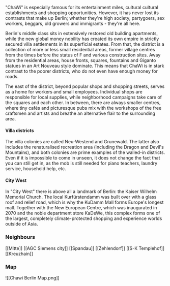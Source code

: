 "ChaWi" is especially famous for its entertainment miles, cultural cultural establishments and shopping opportunities. However, it has never lost its contrasts that make up Berlin; whether they're high society, partygoers, sex workers, beggars, old growers and immigrants - they're all here.

 Berlin's middle class sits in extensively restored old building apartments, while the new global money nobility has created its own empire in strictly secured villa settlements in its superficial estates. From that, the district is a collection of more or less small residential areas, former village centres from the times before the status of F and various construction sites. Away from the residential areas, house fronts, squares, fountains and Giganto statues in an Art Nouveau style dominate. This means that ChaWi is in stark contrast to the poorer districts, who do not even have enough money for roads.

The east of the district, beyond popular shops and shopping streets, serves as a home for workers and small employees. Individual shops are responsible for local supplies, while neighborhood campaigns take care of the squares and each other. In between, there are always smaller centres, where tiny cafés and picturesque pubs mix with the workshops of the free craftsmen and artists and breathe an alternative flair to the surrounding area.
#### Villa districts
The villa colonies are called Neu-Westend and Grunewald. The latter also includes the renaturalised recreation area (including the Dragon and Devil's Mountains), and both colonies are prime examples of the walled-in districts. Even if it is impossible to come in unseen, it does not change the fact that you can still get in, as the mob is still needed for piano teachers, laundry service, household help, etc.
#### City West
In "City West" there is above all a landmark of Berlin: the Kaiser Wilhelm Memorial Church. The local Kurfürstendamm was built over with a glass roof and relief road, which is why the KuDamm Mall forms Europe's longest mall. Together with the New European Centre, which was inaugurated in 2070 and the noble department store KaDeWe, this complex forms one of the largest, completely climate-protected shopping and experience worlds outside of Asia.
### Neighbours
[[Mitte]]
[[AGC Siemens city]]
[[Spandau]]
[[Zehlendorf]]
[[S-K Templehof]]
[[Kreuzhain]]
### Map
![[Chawi Berlin Map.png]]